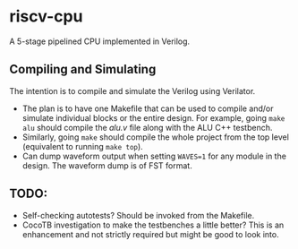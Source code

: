 # riscv-cpu
A 5-stage pipelined CPU implemented in Verilog.

## Compiling and Simulating
The intention is to compile and simulate the Verilog using Verilator.
- The plan is to have one Makefile that can be used to compile and/or simulate individual blocks or the entire design. For example, going `make alu` should compile the _alu.v_ file along with the ALU C++ testbench.
- Similarly, going `make` should compile the whole project from the top level (equivalent to running `make top`).
- Can dump waveform output when setting `WAVES=1` for any module in the design. The waveform dump is of FST format.

## TODO:
- Self-checking autotests? Should be invoked from the Makefile.
- CocoTB investigation to make the testbenches a little better? This is an enhancement and not strictly required but might be good to look into.
